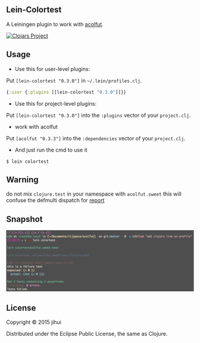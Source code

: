## Lein-Colortest

A Leiningen plugin to work with [acolfut](https://github.com/zjhmale/acolfut).

[![Clojars Project](http://clojars.org/lein-colortest/latest-version.svg)](http://clojars.org/lein-colortest)

## Usage

* Use this for user-level plugins:

Put `[lein-colortest "0.3.0"]` in `~/.lein/profiles.clj`.

```clojure
{:user {:plugins [[lein-colortest "0.3.0"]]}}
```

* Use this for project-level plugins:

Put `[lein-colortest "0.3.0"]` into the `:plugins` vector of your `project.clj`.

* work with acolfut

Put `[acolfut "0.3.3"]` into the `:dependencies` vector of your `project.clj`.

* And just run the cmd to use it

```
$ lein colortest
```

## Warning

do not mix `clojure.test` in your namespace with `acolfut.sweet` this will confuse the defmulti dispatch for [report](https://github.com/clojure/clojure/blob/master/src/clj/clojure/test.clj#L332)

## Snapshot

![cleantha](./snapshot/colortest.png)

## License

Copyright © 2015 jihui

Distributed under the Eclipse Public License, the same as Clojure.

